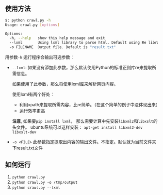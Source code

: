 ## 使用方法

```bash
$: python crawl.py -h
Usage: crawl.py [options]

Options:
  -h, --help   show this help message and exit
  --lxml       Using lxml library to parse html. Default using Re library
  -o FILENAME  Output file. Default is "result.txt"
```

用参数`-h` 运行程序会输出可选参数：

*   `--lxml`: 如果没有添加此参数，那么默认使用Python的标准正则库re来提取所需信息。

    如果使用了此参数，那么将使用lxml库来解析网页内容。

    使用lxml有两个好处：
    *   利用xpath来提取所需内容，比re简单。（在这个简单的例子中没体现出来）
    *   运行效率更高

    **注意**, 如果要`pip install lxml`， 那么需要计算中先安装`libxml2`和`libxslt`的头文件。
    ubuntu系统可以这样安装： `apt-get install libxml2-dev libxslt-dev`

*   `-o <FILE>` 此参数指定提取出内容的输出文件。不指定。默认就为当前文件夹下result.txt文件

## 如何运行

1.  `python crawl.py`
2.  `python crawl.py -o /tmp/output`
3.  `python crawl.py --lxml`
